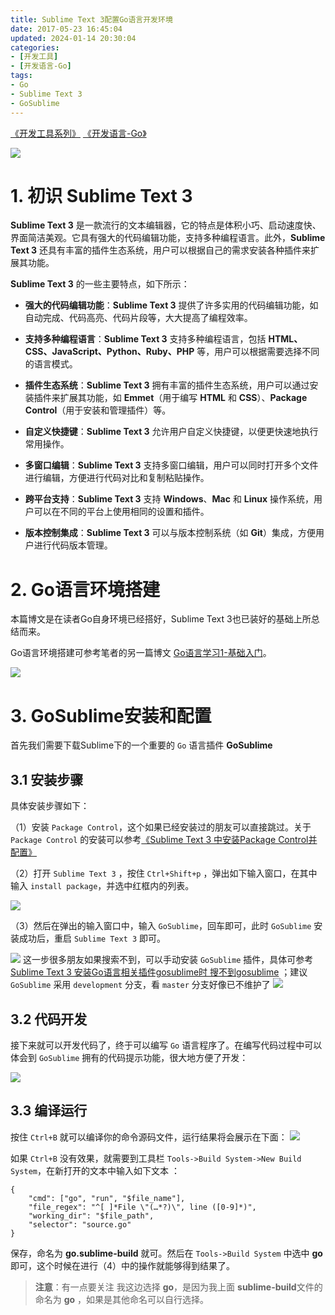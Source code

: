 ```yaml
---
title: Sublime Text 3配置Go语言开发环境
date: 2017-05-23 16:45:04
updated: 2024-01-14 20:30:04 
categories:
- [开发工具]
- [开发语言-Go]
tags:
- Go
- Sublime Text 3
- GoSublime
---
```


[《开发工具系列》](/categories/开发工具/)   [《开发语言-Go》](/categories/开发语言-Go/)

![](/images/go-logo.png)

# 1. 初识 Sublime Text 3 

**Sublime Text 3** 是一款流行的文本编辑器，它的特点是体积小巧、启动速度快、界面简洁美观。它具有强大的代码编辑功能，支持多种编程语言。此外，**Sublime Text 3** 还具有丰富的插件生态系统，用户可以根据自己的需求安装各种插件来扩展其功能。

**Sublime Text 3** 的一些主要特点，如下所示：

- **强大的代码编辑功能**：**Sublime Text 3** 提供了许多实用的代码编辑功能，如自动完成、代码高亮、代码片段等，大大提高了编程效率。

- **支持多种编程语言**：**Sublime Text 3** 支持多种编程语言，包括 **HTML、CSS、JavaScript、Python、Ruby、PHP** 等，用户可以根据需要选择不同的语言模式。

- **插件生态系统**：**Sublime Text 3** 拥有丰富的插件生态系统，用户可以通过安装插件来扩展其功能，如 **Emmet**（用于编写 **HTML** 和 **CSS**）、**Package Control**（用于安装和管理插件）等。

- **自定义快捷键**：**Sublime Text 3** 允许用户自定义快捷键，以便更快速地执行常用操作。

- **多窗口编辑**：**Sublime Text 3** 支持多窗口编辑，用户可以同时打开多个文件进行编辑，方便进行代码对比和复制粘贴操作。

- **跨平台支持**：**Sublime Text 3** 支持 **Windows**、**Mac** 和 **Linux** 操作系统，用户可以在不同的平台上使用相同的设置和插件。

- **版本控制集成**：**Sublime Text 3** 可以与版本控制系统（如 **Git**）集成，方便用户进行代码版本管理。

# 2. Go语言环境搭建
本篇博文是在读者Go自身环境已经搭好，Sublime Text 3也已装好的基础上所总结而来。

Go语言环境搭建可参考笔者的另一篇博文 [Go语言学习1-基础入门](/2016/06/27/go-learning1)。

[![](/images/flea-framework.png)](https://github.com/Huazie/flea-framework)
# 3. GoSublime安装和配置
首先我们需要下载Sublime下的一个重要的 `Go` 语言插件 **GoSublime**
 
 ## 3.1 安装步骤
 具体安装步骤如下：
  
（1）安装 `Package Control`，这个如果已经安装过的朋友可以直接跳过。关于 `Package Control` 的安装可以参考[《Sublime Text 3 中安装Package Control并配置》](https://zhuanlan.zhihu.com/p/349113898)

（2）打开 `Sublime Text 3` ，按住 `Ctrl+Shift+p` ，弹出如下输入窗口，在其中输入 `install package`，并选中红框内的列表。

![](install-package.png)

（3）然后在弹出的输入窗口中，输入 `GoSublime`，回车即可，此时 `GoSublime` 安装成功后，重启 `Sublime Text 3` 即可。

![](install-gosublime.png)
这一步很多朋友如果搜索不到，可以手动安装 `GoSublime` 插件，具体可参考 [Sublime Text 3 安装Go语言相关插件gosublime时 搜不到gosublime](https://www.cnblogs.com/chengxuyuan326260/p/10095914.html) ；建议`GoSublime` 采用 `development` 分支，看 `master` 分支好像已不维护了
![](gosublime-master-not-supported.png)

## 3.2 代码开发
接下来就可以开发代码了，终于可以编写 `Go` 语言程序了。在编写代码过程中可以体会到 `GoSublime` 拥有的代码提示功能，很大地方便了开发：

![](go-code-writing.png)


## 3.3 编译运行
按住 `Ctrl+B` 就可以编译你的命令源码文件，运行结果将会展示在下面：
![](go-code-running.png)

如果 `Ctrl+B` 没有效果，就需要到工具栏 `Tools->Build System->New Build System`，在新打开的文本中输入如下文本 ：
```
{ 
	"cmd": ["go", "run", "$file_name"], 
	"file_regex": "^[ ]*File \"(…*?)\", line ([0-9]*)", 
	"working_dir": "$file_path", 
	"selector": "source.go" 
}
```
保存，命名为 **go.sublime-build** 就可。然后在 `Tools->Build System` 中选中 **go** 即可，这个时候在进行（4）中的操作就能够得到结果了。
> **注意**：有一点要关注 我这边选择 **go**，是因为我上面 **sublime-build**文件的命名为 **go** ，如果是其他命名可以自行选择。



